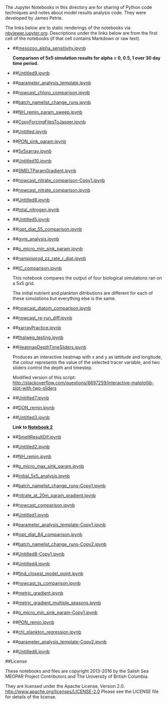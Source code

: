 The Jupyter Notebooks in this directory are for sharing of Python code
techniques and notes about model results analysis code.
They were developed by James Petrie.

The links below are to static renderings of the notebooks via
[nbviewer.jupyter.org](http://nbviewer.jupyter.org/).
Descriptions under the links below are from the first cell of the notebooks
(if that cell contains Markdown or raw text).

* ##[mesozoo_alpha_sensitivity.ipynb](http://nbviewer.jupyter.org/urls/bitbucket.org/salishsea/analysis-james/raw/tip/notebooks/mesozoo_alpha_sensitivity.ipynb)  
    
    **Comparison of 5x5 simulation results for alpha = 0, 0.5, 1 over 30 day time period.**  

* ##[Untitled9.ipynb](http://nbviewer.jupyter.org/urls/bitbucket.org/salishsea/analysis-james/raw/tip/notebooks/Untitled9.ipynb)  
    
* ##[parameter_analysis_template.ipynb](http://nbviewer.jupyter.org/urls/bitbucket.org/salishsea/analysis-james/raw/tip/notebooks/parameter_analysis_template.ipynb)  
    
* ##[nowcast_chloro_comparison.ipynb](http://nbviewer.jupyter.org/urls/bitbucket.org/salishsea/analysis-james/raw/tip/notebooks/nowcast_chloro_comparison.ipynb)  
    
* ##[batch_namelist_change_runs.ipynb](http://nbviewer.jupyter.org/urls/bitbucket.org/salishsea/analysis-james/raw/tip/notebooks/batch_namelist_change_runs.ipynb)  
    
* ##[NH_remin_param_sweep.ipynb](http://nbviewer.jupyter.org/urls/bitbucket.org/salishsea/analysis-james/raw/tip/notebooks/NH_remin_param_sweep.ipynb)  
    
* ##[CopyForcingFilesToJasper.ipynb](http://nbviewer.jupyter.org/urls/bitbucket.org/salishsea/analysis-james/raw/tip/notebooks/CopyForcingFilesToJasper.ipynb)  
    
* ##[Untitled.ipynb](http://nbviewer.jupyter.org/urls/bitbucket.org/salishsea/analysis-james/raw/tip/notebooks/Untitled.ipynb)  
    
* ##[PON_sink_param.ipynb](http://nbviewer.jupyter.org/urls/bitbucket.org/salishsea/analysis-james/raw/tip/notebooks/PON_sink_param.ipynb)  
    
* ##[5x5xarray.ipynb](http://nbviewer.jupyter.org/urls/bitbucket.org/salishsea/analysis-james/raw/tip/notebooks/5x5xarray.ipynb)  
    
* ##[Untitled10.ipynb](http://nbviewer.jupyter.org/urls/bitbucket.org/salishsea/analysis-james/raw/tip/notebooks/Untitled10.ipynb)  
    
* ##[SMELTParamGradient.ipynb](http://nbviewer.jupyter.org/urls/bitbucket.org/salishsea/analysis-james/raw/tip/notebooks/SMELTParamGradient.ipynb)  
    
* ##[nowcast_nitrate_comparison-Copy1.ipynb](http://nbviewer.jupyter.org/urls/bitbucket.org/salishsea/analysis-james/raw/tip/notebooks/nowcast_nitrate_comparison-Copy1.ipynb)  
    
* ##[nowcast_nitrate_comparison.ipynb](http://nbviewer.jupyter.org/urls/bitbucket.org/salishsea/analysis-james/raw/tip/notebooks/nowcast_nitrate_comparison.ipynb)  
    
* ##[Untitled8.ipynb](http://nbviewer.jupyter.org/urls/bitbucket.org/salishsea/analysis-james/raw/tip/notebooks/Untitled8.ipynb)  
    
* ##[total_nitrogen.ipynb](http://nbviewer.jupyter.org/urls/bitbucket.org/salishsea/analysis-james/raw/tip/notebooks/total_nitrogen.ipynb)  
    
* ##[Untitled5.ipynb](http://nbviewer.jupyter.org/urls/bitbucket.org/salishsea/analysis-james/raw/tip/notebooks/Untitled5.ipynb)  
    
* ##[iopt_diat_55_comparison.ipynb](http://nbviewer.jupyter.org/urls/bitbucket.org/salishsea/analysis-james/raw/tip/notebooks/iopt_diat_55_comparison.ipynb)  
    
* ##[gyre_analysis.ipynb](http://nbviewer.jupyter.org/urls/bitbucket.org/salishsea/analysis-james/raw/tip/notebooks/gyre_analysis.ipynb)  
    
* ##[p_micro_min_sink_param.ipynb](http://nbviewer.jupyter.org/urls/bitbucket.org/salishsea/analysis-james/raw/tip/notebooks/p_micro_min_sink_param.ipynb)  
    
* ##[nampisprod_zz_rate_r_diat.ipynb](http://nbviewer.jupyter.org/urls/bitbucket.org/salishsea/analysis-james/raw/tip/notebooks/nampisprod_zz_rate_r_diat.ipynb)  
    
* ##[IC_comparison.ipynb](http://nbviewer.jupyter.org/urls/bitbucket.org/salishsea/analysis-james/raw/tip/notebooks/IC_comparison.ipynb)  
    
    This notebook compares the output of four biological simulations ran on a 5x5 grid.  
      
    The initial nutrient and plankton ditributions are different for each of these simulations but everything else is the same.  

* ##[nowcast_diatom_comparison.ipynb](http://nbviewer.jupyter.org/urls/bitbucket.org/salishsea/analysis-james/raw/tip/notebooks/nowcast_diatom_comparison.ipynb)  
    
* ##[nowcast_re-run_diff.ipynb](http://nbviewer.jupyter.org/urls/bitbucket.org/salishsea/analysis-james/raw/tip/notebooks/nowcast_re-run_diff.ipynb)  
    
* ##[xarrayPractice.ipynb](http://nbviewer.jupyter.org/urls/bitbucket.org/salishsea/analysis-james/raw/tip/notebooks/xarrayPractice.ipynb)  
    
* ##[thalweg_testing.ipynb](http://nbviewer.jupyter.org/urls/bitbucket.org/salishsea/analysis-james/raw/tip/notebooks/thalweg_testing.ipynb)  
    
* ##[HeatmapDepthTimeSliders.ipynb](http://nbviewer.jupyter.org/urls/bitbucket.org/salishsea/analysis-james/raw/tip/notebooks/HeatmapDepthTimeSliders.ipynb)  
    
    Produces an interactive heatmap with x and y as lattitude and longitude, the colour represents the value of the selected tracer variable, and two sliders control the depth and timestep.  
      
    Modified version of this script:  
    http://stackoverflow.com/questions/6697259/interactive-matplotlib-plot-with-two-sliders  

* ##[Untitled7.ipynb](http://nbviewer.jupyter.org/urls/bitbucket.org/salishsea/analysis-james/raw/tip/notebooks/Untitled7.ipynb)  
    
* ##[DON_remin.ipynb](http://nbviewer.jupyter.org/urls/bitbucket.org/salishsea/analysis-james/raw/tip/notebooks/DON_remin.ipynb)  
    
* ##[Untitled3.ipynb](http://nbviewer.jupyter.org/urls/bitbucket.org/salishsea/analysis-james/raw/tip/notebooks/Untitled3.ipynb)  
    
    **Link to [Notebook 2](NH_remin.ipynb)**  

* ##[SmeltResultDif.ipynb](http://nbviewer.jupyter.org/urls/bitbucket.org/salishsea/analysis-james/raw/tip/notebooks/SmeltResultDif.ipynb)  
    
* ##[Untitled2.ipynb](http://nbviewer.jupyter.org/urls/bitbucket.org/salishsea/analysis-james/raw/tip/notebooks/Untitled2.ipynb)  
    
* ##[NH_remin.ipynb](http://nbviewer.jupyter.org/urls/bitbucket.org/salishsea/analysis-james/raw/tip/notebooks/NH_remin.ipynb)  
    
* ##[p_micro_max_sink_param.ipynb](http://nbviewer.jupyter.org/urls/bitbucket.org/salishsea/analysis-james/raw/tip/notebooks/p_micro_max_sink_param.ipynb)  
    
* ##[initial_5x5_analysis.ipynb](http://nbviewer.jupyter.org/urls/bitbucket.org/salishsea/analysis-james/raw/tip/notebooks/initial_5x5_analysis.ipynb)  
    
* ##[batch_namelist_change_runs-Copy1.ipynb](http://nbviewer.jupyter.org/urls/bitbucket.org/salishsea/analysis-james/raw/tip/notebooks/batch_namelist_change_runs-Copy1.ipynb)  
    
* ##[nitrate_at_20m_param_gradient.ipynb](http://nbviewer.jupyter.org/urls/bitbucket.org/salishsea/analysis-james/raw/tip/notebooks/nitrate_at_20m_param_gradient.ipynb)  
    
* ##[nowcast_comparison.ipynb](http://nbviewer.jupyter.org/urls/bitbucket.org/salishsea/analysis-james/raw/tip/notebooks/nowcast_comparison.ipynb)  
    
* ##[Untitled1.ipynb](http://nbviewer.jupyter.org/urls/bitbucket.org/salishsea/analysis-james/raw/tip/notebooks/Untitled1.ipynb)  
    
* ##[parameter_analysis_template-Copy1.ipynb](http://nbviewer.jupyter.org/urls/bitbucket.org/salishsea/analysis-james/raw/tip/notebooks/parameter_analysis_template-Copy1.ipynb)  
    
* ##[iopt_diat_84_comparison.ipynb](http://nbviewer.jupyter.org/urls/bitbucket.org/salishsea/analysis-james/raw/tip/notebooks/iopt_diat_84_comparison.ipynb)  
    
* ##[batch_namelist_change_runs-Copy2.ipynb](http://nbviewer.jupyter.org/urls/bitbucket.org/salishsea/analysis-james/raw/tip/notebooks/batch_namelist_change_runs-Copy2.ipynb)  
    
* ##[Untitled8-Copy1.ipynb](http://nbviewer.jupyter.org/urls/bitbucket.org/salishsea/analysis-james/raw/tip/notebooks/Untitled8-Copy1.ipynb)  
    
* ##[Untitled4.ipynb](http://nbviewer.jupyter.org/urls/bitbucket.org/salishsea/analysis-james/raw/tip/notebooks/Untitled4.ipynb)  
    
* ##[find_closest_model_point.ipynb](http://nbviewer.jupyter.org/urls/bitbucket.org/salishsea/analysis-james/raw/tip/notebooks/find_closest_model_point.ipynb)  
    
* ##[nowcast_ts_comparison.ipynb](http://nbviewer.jupyter.org/urls/bitbucket.org/salishsea/analysis-james/raw/tip/notebooks/nowcast_ts_comparison.ipynb)  
    
* ##[metric_gradient.ipynb](http://nbviewer.jupyter.org/urls/bitbucket.org/salishsea/analysis-james/raw/tip/notebooks/metric_gradient.ipynb)  
    
* ##[metric_gradient_multiple_seasons.ipynb](http://nbviewer.jupyter.org/urls/bitbucket.org/salishsea/analysis-james/raw/tip/notebooks/metric_gradient_multiple_seasons.ipynb)  
    
* ##[p_micro_min_sink_param-Copy1.ipynb](http://nbviewer.jupyter.org/urls/bitbucket.org/salishsea/analysis-james/raw/tip/notebooks/p_micro_min_sink_param-Copy1.ipynb)  
    
* ##[PON_remin.ipynb](http://nbviewer.jupyter.org/urls/bitbucket.org/salishsea/analysis-james/raw/tip/notebooks/PON_remin.ipynb)  
    
* ##[chl_plankton_regression.ipynb](http://nbviewer.jupyter.org/urls/bitbucket.org/salishsea/analysis-james/raw/tip/notebooks/chl_plankton_regression.ipynb)  
    
* ##[parameter_analysis_template-Copy2.ipynb](http://nbviewer.jupyter.org/urls/bitbucket.org/salishsea/analysis-james/raw/tip/notebooks/parameter_analysis_template-Copy2.ipynb)  
    
* ##[Untitled6.ipynb](http://nbviewer.jupyter.org/urls/bitbucket.org/salishsea/analysis-james/raw/tip/notebooks/Untitled6.ipynb)  
    

##License

These notebooks and files are copyright 2013-2016
by the Salish Sea MEOPAR Project Contributors
and The University of British Columbia.

They are licensed under the Apache License, Version 2.0.
http://www.apache.org/licenses/LICENSE-2.0
Please see the LICENSE file for details of the license.
